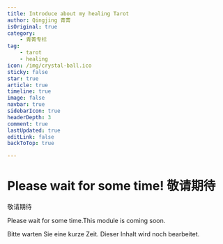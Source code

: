 ```yaml
---
title: Introduce about my healing Tarot
author: Qingjing 青菁
isOriginal: true
category: 
    - 青菁专栏
tag:
    - tarot
    - healing
icon: /img/crystal-ball.ico
sticky: false
star: true
article: true
timeline: true
image: false
navbar: true
sidebarIcon: true
headerDepth: 3
comment: true
lastUpdated: true
editLink: false
backToTop: true

---
```




# Please wait for some time! 敬请期待

敬请期待

Please wait for some time.This module is coming soon. 

Bitte warten Sie eine kurze Zeit. Dieser Inhalt wird noch bearbeitet.
